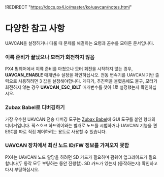 !REDIRECT "https://docs.px4.io/master/ko/uavcan/notes.html"

# 다양한 참고 사항

UAVCAN을 설정하거나 다룰 때 문제를 해결하는 요령과 꼼수를 모아둔 문서입니다.

### 이륙 준비가 끝났으나 모터가 회전하지 않음

PX4 펌웨어에서 이륙 준비를 마쳤으나 모터 회전을 시작하지 않는 경우, **UAVCAN\_ENABLE** 매개변수 설정을 확인하십시오. 전동 변속기를 UAVCAN 기반 출력으로 사용하려면 3 값을 설정해야합니다. 게다가, 추진력을 올렸음에도 불구, 모터가 회전하지 않는 경우 **UAVCAN\_ESC\_IDLT** 매개변수를 찾아 1로 설정했는지 확인하십시오.

### Zubax Babel로 디버깅하기

가장 우수한 UAVCAN 전송 디버깅 도구는 [Zubax Babel](https://zubax.com/products/babel)에 GUI 도구를 붙인 형태의 디버거입니다. 픽스호크 하드웨어와는 별개로 노드를 시험하거나 UAVCAN 기능을 켠 ESC를 따로 직접 제어하려는 용도로 사용할 수 있습니다.

### UAVCAN 장치에서 최신 노드 ID/FW 정보를 가져오지 못함

PX4는 UAVCAN 노드 할당을 하려면 SD 카드가 필요하며 펌웨어 업그레이드가 필요합니다(두 동작 모두 부팅하는 동안 진행함). SD 카드가 있는지 (동작하는지) 확인하고 다시 부팅하십시오.